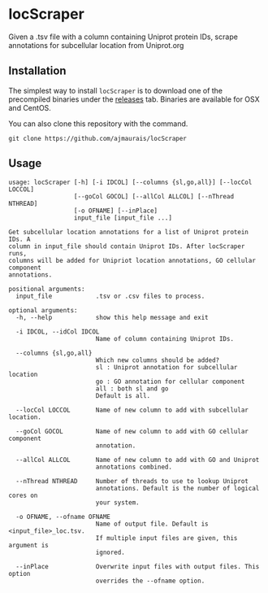 # locScraper
Given a .tsv file with a column containing Uniprot protein IDs, scrape annotations for subcellular location from Uniprot.org

## Installation
The simplest way to install `locScraper` is to download one of the precompiled binaries under the [releases](https://github.com/ajmaurais/locScraper/releases) tab. Binaries are available for OSX and CentOS. 

You can also clone this repository with the command.
```
git clone https://github.com/ajmaurais/locScraper
```

## Usage
```
usage: locScraper [-h] [-i IDCOL] [--columns {sl,go,all}] [--locCol LOCCOL]
                  [--goCol GOCOL] [--allCol ALLCOL] [--nThread NTHREAD]
                  [-o OFNAME] [--inPlace]
                  input_file [input_file ...]

Get subcellular location annotations for a list of Uniprot protein IDs. A
column in input_file should contain Uniprot IDs. After locScraper runs,
columns will be added for Unipriot location annotations, GO cellular component
annotations.

positional arguments:
  input_file            .tsv or .csv files to process.

optional arguments:
  -h, --help            show this help message and exit

  -i IDCOL, --idCol IDCOL
                        Name of column containing Uniprot IDs.

  --columns {sl,go,all}
                        Which new columns should be added?
                        sl : Uniprot annotation for subcellular location
                        go : GO annotation for cellular component
                        all : both sl and go
                        Default is all.

  --locCol LOCCOL       Name of new column to add with subcellular location.

  --goCol GOCOL         Name of new column to add with GO cellular component
                        annotation.

  --allCol ALLCOL       Name of new column to add with GO and Uniprot
                        annotations combined.

  --nThread NTHREAD     Number of threads to use to lookup Uniprot
                        annotations. Default is the number of logical cores on
                        your system.

  -o OFNAME, --ofname OFNAME
                        Name of output file. Default is <input_file>_loc.tsv.
                        If multiple input files are given, this argument is
                        ignored.

  --inPlace             Overwrite input files with output files. This option
                        overrides the --ofname option.
```
